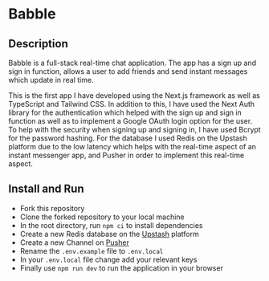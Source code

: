 # Babble

## Description

Babble is a full-stack real-time chat application. The app has a sign up and sign in function, allows a user to add friends and send instant messages which update in real time.

This is the first app I have developed using the Next.js framework as well as TypeScript and Tailwind CSS. In addition to this, I have used the Next Auth library for the authentication which helped with the sign up and sign in function as well as to implement a Google OAuth login option for the user. To help with the security when signing up and signing in, I have used Bcrypt for the password hashing. For the database I used Redis on the Upstash platform due to the low latency which helps with the real-time aspect of an instant messenger app, and Pusher in order to implement this real-time aspect.

## Install and Run

- Fork this repository
- Clone the forked repository to your local machine
- In the root directory, run `npm ci` to install dependencies
- Create a new Redis database on the [Upstash](https://upstash.com/docs/redis/overall/getstarted) platform
- Create a new Channel on [Pusher](https://pusher.com/)
- Rename the `.env.example` file to `.env.local`
- In your `.env.local` file change add your relevant keys
- Finally use `npm run dev` to run the application in your browser
